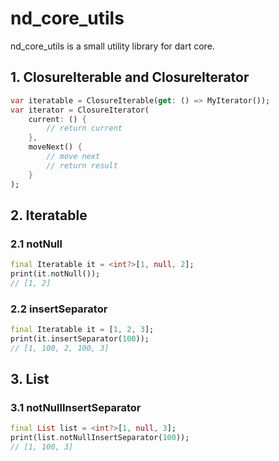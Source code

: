 # nd_core_utils
nd_core_utils is a small utility library for dart core.

## 1. ClosureIterable and ClosureIterator
```dart
var iteratable = ClosureIterable(get: () => MyIterator());
var iterator = ClosureIterator(
    current: () {
        // return current
    },
    moveNext() {
        // move next
        // return result
    }
);
```

## 2. Iteratable
### 2.1 notNull
```dart
final Iteratable it = <int?>[1, null, 2];
print(it.notNull());
// [1, 2]
```

### 2.2 insertSeparator
```dart
final Iteratable it = [1, 2, 3];
print(it.insertSeparator(100));
// [1, 100, 2, 100, 3]
```

## 3. List
### 3.1 notNullInsertSeparator
```dart
final List list = <int?>[1, null, 3];
print(list.notNullInsertSeparator(100));
// [1, 100, 3]
```
